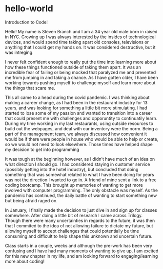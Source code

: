 # hello-world
Introduction to Code!

Hello! My name is Steven Branch and I am a 34 year old male born in raised in NYC. Growing up I was always interested by the insides of technological devices, and would spend time taking apart old consoles, televisions or anything that I could get my hands on. It was considered destructive, but it was intreging. 

I never felt confident enough to really put the time into learning more about how these things functioned outside of taking them apart. It was an incredible fear of failing or being mocked that paralyzed me and prevented me from jumping in and taking a chance. As I have gotten older, I have been working towards pushing myself to challenge myself and learn more about the things that scare me. 

This all came to a head during the covid pandemic. I was thinking about making a career change, as I had been in the restaurant industry for 13 years, and was looking for something a little bit more stimulating. I had started to lose some of my passion and wanted to transition into a career that could present me with challenges and opporuntity to continuatily learn. During my time working in my last restaurants, using outside resources to build out the webpages, and deal with our inventory were the norm. Being a part of the management team, we always discussed how convenient it would be if there were people in house who would be able to help or create, so we would not need to look elsewhere. Those times have helped shape my decision to get into programming

It was tough at the beginning however, as I didn't have much of an idea on what direction I should go. I had considered staying in customer service (possibly getting into the hotel industry), but concluded that doing something that was somewhat related to what I have been doing for years was not the direction I wanted to go in. A friend of mine sent a link to a free coding bootcamp. This brought up memories of wanting to get more involved with computer programming. The only obstacle was myself. As the pandemic has continued, the daily battle of wanting to start something new but being afraid raged on. 

In January, I finally made the decision to just dive in and sign up for classes somewhere. After doing a little bit of research I came across Trilogy. Though there were many uncertainties in regards to the future, it was then that I commited to the idea of not allowing failure to dictate my future, but allowing myself to accept challenges that could potentially be time consuming and difficult to help shape this unknown and uncertain future. 

Class starts in a couple, weeks and although the pre-work has been very confusing and I have had many moments of wanting to give up, I am excited for this new chapter in my life, and am looking forward to engaging/learning more about coding!
